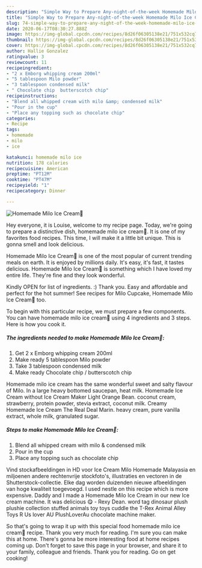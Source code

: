 ```yaml
---
description: "Simple Way to Prepare Any-night-of-the-week Homemade Milo Ice Cream💞"
title: "Simple Way to Prepare Any-night-of-the-week Homemade Milo Ice Cream💞"
slug: 74-simple-way-to-prepare-any-night-of-the-week-homemade-milo-ice-cream
date: 2020-06-17T08:30:27.888Z
image: https://img-global.cpcdn.com/recipes/8d26f06305138e21/751x532cq70/homemade-milo-ice-cream💞-recipe-main-photo.jpg
thumbnail: https://img-global.cpcdn.com/recipes/8d26f06305138e21/751x532cq70/homemade-milo-ice-cream💞-recipe-main-photo.jpg
cover: https://img-global.cpcdn.com/recipes/8d26f06305138e21/751x532cq70/homemade-milo-ice-cream💞-recipe-main-photo.jpg
author: Hallie Gonzalez
ratingvalue: 3
reviewcount: 11
recipeingredient:
- "2 x Emborg whipping cream 200ml"
- "5 tablespoon Milo powder"
- "3 tablespoon condensed milk"
- " Chocolate chip  butterscotch chip"
recipeinstructions:
- "Blend all whipped cream with milo &amp; condensed milk"
- "Pour in the cup"
- "Place any topping such as chocolate chip"
categories:
- Recipe
tags:
- homemade
- milo
- ice

katakunci: homemade milo ice 
nutrition: 178 calories
recipecuisine: American
preptime: "PT12M"
cooktime: "PT47M"
recipeyield: "1"
recipecategory: Dinner

---
```



![Homemade Milo Ice Cream💞](https://img-global.cpcdn.com/recipes/8d26f06305138e21/751x532cq70/homemade-milo-ice-cream💞-recipe-main-photo.jpg)

Hey everyone, it is Louise, welcome to my recipe page. Today, we're going to prepare a distinctive dish, homemade milo ice cream💞. It is one of my favorites food recipes. This time, I will make it a little bit unique. This is gonna smell and look delicious.

Homemade Milo Ice Cream💞 is one of the most popular of current trending meals on earth. It is enjoyed by millions daily. It's easy, it's fast, it tastes delicious. Homemade Milo Ice Cream💞 is something which I have loved my entire life. They're fine and they look wonderful.

Kindly OPEN for list of ingredients. :) Thank you. Easy and affordable and perfect for the hot summer! See recipes for Milo Cupcake, Homemade Milo Ice Cream💞 too.


To begin with this particular recipe, we must prepare a few components. You can have homemade milo ice cream💞 using 4 ingredients and 3 steps. Here is how you cook it.

<!--inarticleads1-->

##### The ingredients needed to make Homemade Milo Ice Cream💞:

1. Get 2 x Emborg whipping cream 200ml
1. Make ready 5 tablespoon Milo powder
1. Take 3 tablespoon condensed milk
1. Make ready  Chocolate chip / butterscotch chip


Homemade milo ice cream has the same wonderful sweet and salty flavour of Milo. In a large heavy bottomed saucepan, heat milk. Homemade Ice Cream without Ice Cream Maker Light Orange Bean. coconut cream, strawberry, protein powder, stevia extract, coconut milk. Creamy Homemade Ice Cream The Real Deal Marin. heavy cream, pure vanilla extract, whole milk, granulated sugar. 

<!--inarticleads2-->

##### Steps to make Homemade Milo Ice Cream💞:

1. Blend all whipped cream with milo &amp; condensed milk
1. Pour in the cup
1. Place any topping such as chocolate chip


Vind stockafbeeldingen in HD voor Ice Cream Milo Homemade Malayasia en miljoenen andere rechtenvrije stockfoto&#39;s, illustraties en vectoren in de Shutterstock-collectie. Elke dag worden duizenden nieuwe afbeeldingen van hoge kwaliteit toegevoegd. I used nestle on this recipe which is more expensive. Daddy and I made a Homemade Milo Ice Cream in our new Ice cream machine. It was delicious 😋 - Rexy Dean. word tag dinosaur plush plushie collection stuffed animals toy toys cuddle the T-Rex Animal Alley Toys R Us lover AU PlushLoverAu chocolate machine maker. 

So that's going to wrap it up with this special food homemade milo ice cream💞 recipe. Thank you very much for reading. I'm sure you can make this at home. There's gonna be more interesting food at home recipes coming up. Don't forget to save this page in your browser, and share it to your family, colleague and friends. Thank you for reading. Go on get cooking!
